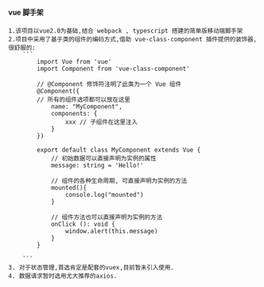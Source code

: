 #### vue 脚手架

    1.该项目以vue2.0为基础,结合 webpack , typescript 搭建的简单版移动端脚手架
    2.项目中采用了基于类的组件的编码方式,借助 vue-class-component 插件提供的装饰器,很舒服的:
        ```
            import Vue from 'vue'
            import Component from 'vue-class-component'

            // @Component 修饰符注明了此类为一个 Vue 组件
            @Component({
            // 所有的组件选项都可以放在这里
                name: "MyComponent",
                components: {
                    xxx // 子组件在这里注入
                }
            })

            export default class MyComponent extends Vue {
                // 初始数据可以直接声明为实例的属性
                message: string = 'Hello!'

                // 组件的各种生命周期, 可直接声明为实例的方法
                mounted(){
                    console.log("mounted")
                }

                // 组件方法也可以直接声明为实例的方法
                onClick (): void {
                    window.alert(this.message)
                }
            }

        ```
    3. 对于状态管理,首选肯定是配套的vuex,目前暂未引入使用.
    4. 数据请求暂时选用尤大推荐的axios.
